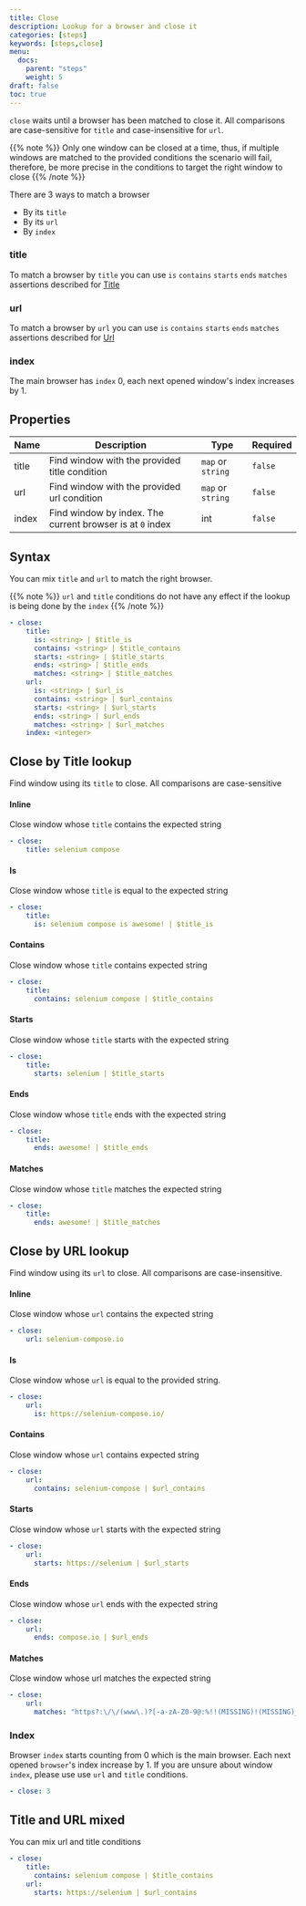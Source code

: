 ```yaml
---
title: Close
description: Lookup for a browser and close it
categories: [steps]
keywords: [steps,close]
menu:
  docs:
    parent: "steps"
    weight: 5
draft: false
toc: true    
---
```


`close` waits until a browser has been matched to close it. All comparisons are case-sensitive for `title` and case-insensitive for `url`.

{{% note %}}
Only one window can be closed at a time, thus, if multiple windows are matched to the provided conditions the scenario will fail, therefore, be more precise in the conditions to target the right window to close
{{% /note %}}

There are 3 ways to match a browser

* By its `title`
* By its `url`
* By `index`

### title

To match a browser by `title` you can use `is` `contains` `starts` `ends` `matches` assertions described for [Title](/conditions/title)

### url

To match a browser by `url` you can use `is` `contains` `starts` `ends` `matches` assertions described for [Url](/conditions/url)

### index

The main browser has `index` 0, each next opened window's index increases by 1.

## Properties

Name|Description|Type|Required
---|---|---|---
title|Find window with the provided title condition|`map` or `string`|`false`
url|Find window with the provided url condition|`map` or `string`|`false`
index|Find window by index. The current browser is at `0` index|int|`false`

## Syntax

You can mix `title` and `url` to match the right browser.

{{% note %}}
`url` and `title` conditions do not have any effect if the lookup is being done by the `index`
{{% /note %}}

```yaml
- close:
    title:
      is: <string> | $title_is
      contains: <string> | $title_contains
      starts: <string> | $title_starts
      ends: <string> | $title_ends
      matches: <string> | $title_matches
    url:
      is: <string> | $url_is
      contains: <string> | $url_contains
      starts: <string> | $url_starts
      ends: <string> | $url_ends
      matches: <string> | $url_matches
    index: <integer>  
```

## Close by Title lookup

Find window using its `title` to close. All comparisons are case-sensitive

#### Inline

Close window whose `title` contains the expected string

```yaml
- close:
    title: selenium compose
```

#### Is

Close window whose `title` is equal to the expected string

```yaml
- close:
    title:
      is: selenium compose is awesome! | $title_is
```

#### Contains

Close window whose `title` contains expected string

```yaml
- close:
    title:
      contains: selenium compose | $title_contains
```

#### Starts

Close window whose `title` starts with the expected string

```yaml
- close:
    title:
      starts: selenium | $title_starts
```

#### Ends

Close window whose `title` ends with the expected string

```yaml
- close:
    title:
      ends: awesome! | $title_ends
```

#### Matches

Close window whose `title` matches the expected string

```yaml
- close:
    title:
      ends: awesome! | $title_matches
```

## Close by URL lookup

Find window using its `url` to close. All comparisons are case-insensitive.

#### Inline

Close window whose `url` contains the expected string

```yaml
- close:
    url: selenium-compose.io
```

#### Is

Close window whose `url` is equal to the provided string.
```yaml
- close:
    url:
      is: https://selenium-compose.io/
```

#### Contains

Close window whose `url` contains expected string

```yaml
- close:
    url:
      contains: selenium-compose | $url_contains
```

#### Starts

Close window whose `url` starts with the expected string

```yaml
- close:
    url:
      starts: https://selenium | $url_starts
```

#### Ends

Close window whose `url` ends with the expected string

```yaml
- close:
    url:
      ends: compose.io | $url_ends
```

#### Matches

Close window whose url matches the expected string

```yaml
- close:
    url:
      matches: "https?:\/\/(www\.)?[-a-zA-Z0-9@:%!!(MISSING)!(MISSING)_(MISSING)\+~#=]{2,256}\.[a-z]{2,6}\b([-a-zA-Z0-9@:%!!(MISSING)!(MISSING)_(MISSING)\+.~#?&//=]*)" | $url_matches
```

### Index

Browser `index` starts counting from 0 which is the main browser. Each next opened `browser`'s index increase by 1.
If you are unsure about window `index`, please use use `url` and `title` conditions.

```yaml
- close: 3
```

## Title and URL mixed

You can mix url and title conditions

```yaml
- close:
    title:
      contains: selenium compose | $title_contains
    url:
      starts: https://selenium | $url_contains
```
